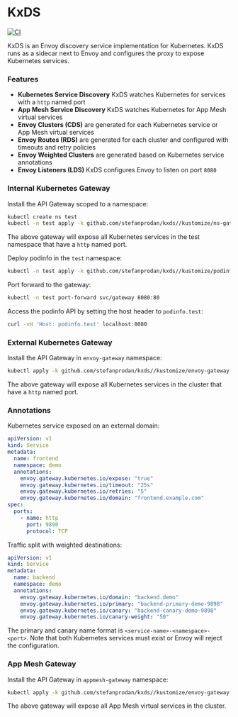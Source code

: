 # KxDS
[![CI](https://github.com/stefanprodan/kxds/workflows/CI/badge.svg)](https://github.com/stefanprodan/kxds/actions)

KxDS is an Envoy discovery service implementation for Kubernetes.
KxDS runs as a sidecar next to Envoy and configures the proxy to expose Kubernetes services.

### Features

* **Kubernetes Service Discovery** KxDS watches Kubernetes for services with a `http` named port
* **App Mesh Service Discovery** KxDS watches Kubernetes for App Mesh virtual services
* **Envoy Clusters (CDS)** are generated for each Kubernetes service or App Mesh virtual services
* **Envoy Routes (RDS)** are generated for each cluster and configured with timeouts and retry policies
* **Envoy Weighted Clusters** are generated based on Kubernetes service annotations
* **Envoy Listeners (LDS)** KxDS configures Envoy to listen on port `8080`

### Internal Kubernetes Gateway

Install the API Gateway scoped to a namespace:

```sh
kubectl create ns test
kubectl -n test apply -k github.com/stefanprodan/kxds//kustomize/ns-gateway
```

The above gateway will expose all Kubernetes services in the test namespace that have a `http` named port.

Deploy podinfo in the `test` namespace:

```sh
kubectl -n test apply -k github.com/stefanprodan/kxds//kustomize/podinfo
```

Port forward to the gateway:

```sh
kubectl -n test port-forward svc/gateway 8080:80
```

Access the podinfo API by setting the host header to `podinfo.test`:

```sh
curl -vH 'Host: podinfo.test' localhost:8080
```

### External Kubernetes Gateway

Install the API Gateway in `envoy-gateway` namespace:

```sh
kubectl apply -k github.com/stefanprodan/kxds//kustomize/envoy-gateway
```

The above gateway will expose all Kubernetes services in the cluster that have a `http` named port.

### Annotations

Kubernetes service exposed on an external domain:
```yaml
apiVersion: v1
kind: Service
metadata:
  name: frontend
  namespace: demo
  annotations:
    envoy.gateway.kubernetes.io/expose: "true"
    envoy.gateway.kubernetes.io/timeout: "25s"
    envoy.gateway.kubernetes.io/retries: "5"
    envoy.gateway.kubernetes.io/domain: "frontend.example.com"
spec:
  ports:
    - name: http
      port: 9898
      protocol: TCP
```

Traffic split with weighted destinations:

```yaml
apiVersion: v1
kind: Service
metadata:
  name: backend
  namespace: demo
  annotations:
    envoy.gateway.kubernetes.io/domain: "backend.demo"
    envoy.gateway.kubernetes.io/primary: "backend-primary-demo-9898"
    envoy.gateway.kubernetes.io/canary: "backend-canary-demo-9898"
    envoy.gateway.kubernetes.io/canary-weight: "50"
```

The primary and canary name format is `<service-name>-<namespace>-<port>`.
Note that both Kubernetes services must exist or Envoy will reject the configuration.

### App Mesh Gateway

Install the API Gateway in `appmesh-gateway` namespace:

```sh
kubectl apply -k github.com/stefanprodan/kxds//kustomize/envoy-gateway
```

The above gateway will expose all App Mesh virtual services in the cluster.
